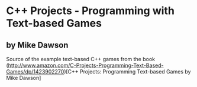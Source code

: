 # C++ Projects - Programming with Text-based Games
## by Mike Dawson

Source of the example text-based C++ games from the book (http://www.amazon.com/C-Projects-Programming-Text-Based-Games/dp/1423902270)[C++ Projects: Programming Text-based Games by Mike Dawson]